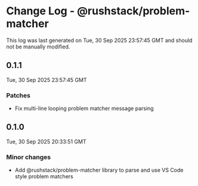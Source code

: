 # Change Log - @rushstack/problem-matcher

This log was last generated on Tue, 30 Sep 2025 23:57:45 GMT and should not be manually modified.

## 0.1.1
Tue, 30 Sep 2025 23:57:45 GMT

### Patches

- Fix multi-line looping problem matcher message parsing

## 0.1.0
Tue, 30 Sep 2025 20:33:51 GMT

### Minor changes

- Add @rushstack/problem-matcher library to parse and use VS Code style problem matchers

